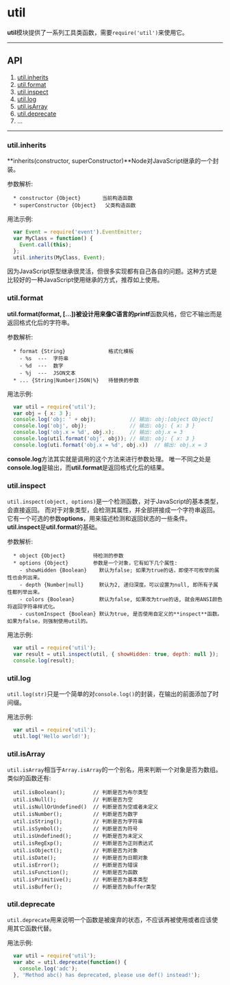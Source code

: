 # util
**util**模块提供了一系列工具类函数，需要` require('util') `来使用它。

------

## API
1. [util.inherits](#utilinherits)
2. [util.format](#utilformat)
3. [util.inspect](#utilinspect)
4. [util.log](#utillog)
5. [util.isArray](#utilisarray)
6. [util.deprecate](#utildeprecate)
7. ...

------

### util.inherits
**inherits(constructor, superConstructor)**Node对JavaScript继承的一个封装。

参数解析:
```
  * constructor {Object}       当前构造函数
  * superConstructor {Object}   父类构造函数
```

用法示例:
```javascript
  var Event = require('event').EventEmitter;
  var MyClass = function() {
    Event.call(this);
  };
  util.inherits(MyClass, Event);
```  

因为JavaScript原型继承很灵活，但很多实现都有自己各自的问题。这种方式是比较好的一种JavaScript使用继承的方式，推荐如上使用。   

### util.format
**util.format(format, [...])**被设计用来像C语言的**printf**函数风格，但它不输出而是返回格式化后的字符串。

参数解析:
```
  * format {String}              格式化模板
    - %s  ---  字符串
    - %d  ---  数字
    - %j  ---  JSON文本
  * ... {String|Number|JSON|%}   待替换的参数
```   
   
用法示例:   
```js
  var util = require('util');
  var obj = { x: 3 };
  console.log('obj: ' + obj);           // 输出: obj:[object Object]
  console.log('obj', obj);              // 输出: obj: { x: 3 }
  console.log('obj.x = %d', obj.x);     // 输出: obj.x = 3
  console.log(util.format('obj', obj)); // 输出: obj: { x: 3 }
  console.log(uti.format('obj.x = %d', obj.x))  // 输出: obj.x = 3
```
**console.log**方法其实就是调用的这个方法来进行参数处理。
唯一不同之处是**console.log**是输出，而**util.format**是返回格式化后的结果。   

### util.inspect
` util.inspect(object, options) `是一个检测函数，对于JavaScript的基本类型，会直接返回。
而对于对象类型，会检测其属性，并全部拼接成一个字符串返回。它有一个可选的参数**options**，用来描述检测和返回状态的一些条件。   
**util.inspect**是**util.format**的基础。

参数解析:
```
  * object {Object}         待检测的参数
  * options {Object}        参数是一个对象，它有如下几个属性:
    - showHidden {Boolean}    默认为false; 如果为true的话，即使不可枚举的属性也会列出来。
    - depth {Number|null}     默认为2, 递归深度。可以设置为null, 即所有子属性都列举出来。
    - colors {Boolean}        默认为false, 如果改为true的话, 就会用ANSI颜色将返回字符串样式化。
    - customInspect {Boolean} 默认为true, 是否使用自定义的**inspect**函数。如果为false，则强制使用util的。
```

用法示例:   
```js
  var util = require('util');
  var result = util.inspect(util, { showHidden: true, depth: null });
  console.log(result);
```
   
### util.log
` util.log(str) `只是一个简单的对` console.log() `的封装，在输出的前面添加了时间缀。   

用法示例:   
```js
  var util = require('util');
  util.log('Hello world!');
```

### util.isArray
` util.isArray `相当于` Array.isArray `的一个别名，用来判断一个对象是否为数组。   
类似的函数还有:

```
  util.isBoolean();         // 判断是否为布尔类型
  util.isNull();            // 判断是否为空
  util.isNullOrUndefined()  // 判断是否为空或者未定义
  util.isNumber();          // 判断是否为数字
  util.isString();          // 判断是否为字符串
  util.isSymbol();          // 判断是否为符号
  util.isUndefined();       // 判断是否为未定义
  util.isRegExp();          // 判断是否为正则表达式
  util.isObject();          // 判断是否为对象
  util.isDate();            // 判断是否为日期对象
  util.isError();           // 判断是否为错误
  util.isFunction();        // 判断是否为函数
  util.isPrimitive();       // 判断是否为基本类型
  util.isBuffer();          // 判断是否为Buffer类型
```

### util.deprecate
` util.deprecate `用来说明一个函数是被废弃的状态，不应该再被使用或者应该使用其它函数代替。

用法示例:
```js
  var util = require('util');
  var abc = util.deprecate(function() {
    console.log('adc');
  }, 'Method abc() has deprecated, please use def() instead!');
```

